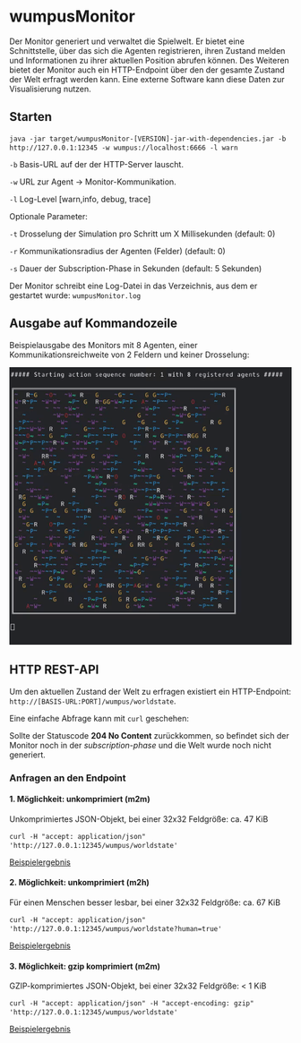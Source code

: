 # wumpusMonitor

Der Monitor generiert und verwaltet die Spielwelt. Er bietet eine Schnittstelle,
über das sich die Agenten registrieren, ihren Zustand melden und
Informationen zu ihrer aktuellen Position abrufen können.
Des Weiteren bietet der Monitor auch ein HTTP-Endpoint über den der gesamte Zustand der
Welt erfragt werden kann. Eine externe Software kann diese Daten
zur Visualisierung nutzen.


## Starten

```
java -jar target/wumpusMonitor-[VERSION]-jar-with-dependencies.jar -b http://127.0.0.1:12345 -w wumpus://localhost:6666 -l warn
```

`-b` Basis-URL auf der der HTTP-Server lauscht.

`-w` URL zur Agent -> Monitor-Kommunikation.

`-l` Log-Level [warn,info, debug, trace]


Optionale Parameter:


`-t` Drosselung der Simulation pro Schritt um X Millisekunden (default: 0)

`-r` Kommunikationsradius der Agenten (Felder) (default: 0)

`-s` Dauer der Subscription-Phase in Sekunden (default: 5 Sekunden)

Der Monitor schreibt eine Log-Datei in das Verzeichnis, aus dem er gestartet wurde:
`wumpusMonitor.log`


## Ausgabe auf Kommandozeile

Beispielausgabe des Monitors mit 8 Agenten, einer Kommunikationsreichweite von 2 Feldern
und keiner Drosselung:


![Ausgabe des Monitors](../media/monitor_8_agents.gif)



## HTTP REST-API

Um den aktuellen Zustand der Welt zu erfragen existiert ein HTTP-Endpoint:
`http://[BASIS-URL:PORT]/wumpus/worldstate`.

Eine einfache Abfrage kann mit `curl` geschehen:

Sollte der Statuscode **204 No Content** zurückkommen, so befindet sich der Monitor noch
in der *subscription-phase* und die Welt wurde noch nicht generiert.

### Anfragen an den Endpoint

#### 1. Möglichkeit: unkomprimiert (m2m)

Unkomprimiertes JSON-Objekt, bei einer 32x32 Feldgröße: ca. 47 KiB

```
curl -H "accept: application/json" 'http://127.0.0.1:12345/wumpus/worldstate'
```

[Beispielergebnis](samples/sample_world_state.json)

#### 2. Möglichkeit: unkomprimiert (m2h)

Für einen Menschen besser lesbar, bei einer 32x32 Feldgröße: ca. 67 KiB

```
curl -H "accept: application/json" 'http://127.0.0.1:12345/wumpus/worldstate?human=true'
```

[Beispielergebnis](samples/sample_world_state_hr.json)


#### 3. Möglichkeit: gzip komprimiert (m2m)

GZIP-komprimiertes JSON-Objekt, bei einer 32x32 Feldgröße: < 1 KiB

```
curl -H "accept: application/json" -H "accept-encoding: gzip" 'http://127.0.0.1:12345/wumpus/worldstate'
```

[Beispielergebnis](samples/sample_world_state.json.gzip)
